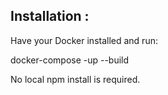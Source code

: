 ## Installation :
Have your Docker installed and run: 

docker-compose -up --build 

No local npm install is required.

<!-- ## Installation :
1. npm install
2. npm run postinstall -->